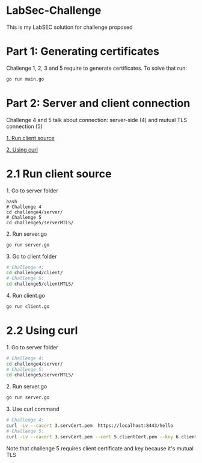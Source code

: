 # LabSec-Challenge


<p> This is my LabSEC solution for challenge proposed</p>


# Part 1: Generating certificates
<p> Challenge 1, 2, 3 and 5 require to generate certificates. To solve that run: </p>


```bash
go run main.go 
```

# Part 2: Server and client connection

<p>
<p> Challenge 4 and 5 talk about connection: server-side (4) and mutual TLS connection (5) </p>
<p><a href ="#4.1 Run client source"> 1. Run client source</a></p>
<p><a href ="#4.2 Using curl"> 2. Using curl </a></p>
</p>

# 2.1 Run client source

<p>1. Go to server folder</p>

```
bash
# Challenge 4
cd challenge4/server/
# Challenge 5
cd challenge5/serverMTLS/
```

<p>2. Run server.go</p>

```bash
go run server.go
```

<p>3. Go to client folder</p>

```bash
# Challenge 4:
cd challenge4/client/
# Challenge 5:
cd challenge5/clientMTLS/
```

<p>4. Run client.go</p>

```bash
go run client.go
```

# 2.2 Using curl

<p>1. Go to server folder</p>

```bash
# Challenge 4:
cd challenge4/server/
# Challenge 5:
cd challenge5/serverMTLS/
```

<p>2. Run server.go</p>

```bash
go run server.go
```

<p>3. Use curl command</p>

```bash
# Challenge 4:
curl -Lv --cacert 3.servCert.pem  https://localhost:8443/hello
# Challenge 5: 
curl -Lv --cacert 3.servCert.pem --cert 5.clientCert.pem --key 6.clientKey.pem  https://localhost:8443/hello
```

<p>Note that challenge 5 requires client certificate and key because it's mutual TLS</p>
